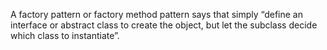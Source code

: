 

A factory pattern or factory method pattern says that
simply “define an interface or abstract class to create
the object, but let the subclass decide which class to
instantiate”.

